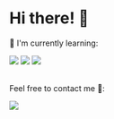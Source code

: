 <h1>Hi there! 👋</h1>

<p hieght=90px>📃 I'm currently learning: </p>
<div display=flex flex-direction=row gap=20px>
  <img src="https://img.shields.io/badge/python-3670A0?style=for-the-badge&logo=python&logoColor=ffdd54">
  <img src="https://img.shields.io/badge/javascript-%23323330.svg?style=for-the-badge&logo=javascript&logoColor=%23F7DF1E">
  <img src="https://img.shields.io/badge/java-%23ED8B00.svg?style=for-the-badge&logo=openjdk&logoColor=white">
</div>
<br>
<p>Feel free to contact me 🔭: </p>
<a href="https://t.me/ReshNF" target="_blank"><img src="https://img.shields.io/badge/Telegram-%40ReshNF-purple"></a>
